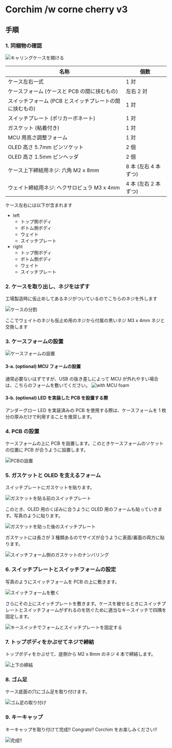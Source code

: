 # Corchim /w corne cherry v3

## 手順

### 1. 同梱物の確認

![キャリングケースを開ける](../img/carrying-case.jpg)

| 名称                                                    | 個数                 |
| ------------------------------------------------------- | -------------------- |
| ケース左右一式                                          | 1 対                 |
| ケースフォーム (ケースと PCB の間に挟むもの)            | 左右 2 対            |
| スイッチフォーム (PCB とスイッチプレートの間に挟むもの) | 1 対                 |
| スイッチプレート (ポリカーボネート)                     | 1 対                 |
| ガスケット (粘着付き)                                   | 1 対                 |
| MCU 用高さ調整フォーム                                  | 1 対                 |
| OLED 高さ 5.7mm ピンソケット                            | 2 個                 |
| OLED 高さ 1.5mm ピンヘッダ                              | 2 個                 |
| ケース上下締結用ネジ: 六角 M2 x 8mm                     | 8 本 (左右 4 本ずつ) |
| ウェイト締結用ネジ: ヘクサロビュラ M3 x 4mm             | 4 本 (左右 2 本ずつ) |

ケース左右には以下が含まれます

- left
  - トップ側ボディ
  - ボトム側ボディ
  - ウェイト
  - スイッチプレート
- right
  - トップ側ボディ
  - ボトム側ボディ
  - ウェイト
  - スイッチプレート

### 2. ケースを取り出し、ネジをはずす

工場製造時に仮止めしてあるネジがついているのでこちらのネジを外します

![ケースの分割](../img/separate-top-bottom-case.jpg)

ここでウェイトのネジも仮止め用のネジから付属の黒いネジ M3 x 4mm ネジと交換します

### 3. ケースフォームの設置

![ケースフォームの設置](../img/with-case-foam.jpg)

#### 3-a. (optional) MCU フォームの設置

通常必要ないはずですが、USB の抜き差しによって MCU が外れやすい場合は、こちらのフォームを敷いてください。
![with MCU foam](../img/with-mcu-foam.jpg)

#### 3-b. (optional) LED を実装した PCB を設置する際

アンダーグロー LED を実装済みの PCB を使用する際は、ケースフォームを 1 枚分の厚みだけで利用することを推奨します。

### 4. PCB の設置

ケースフォームの上に PCB を設置します。このときケースフォームのソケットの位置に PCB が合うように設置します。

![PCBの設置](../img/case-form-pcb.jpg)

### 5. ガスケットと OLED を支えるフォーム

スイッチプレートにガスケットを貼ります。

![ガスケットを貼る前のスイッチプレート](../img/switch-plate-before-gasket.jpg)

このとき、OLED 用のくぼみに合うように OLED 用のフォームも貼っていきます。写真のように貼ります。

![ガスケットを貼った後のスイッチプレート](../img/switch-plate-after-gasket.jpg)

ガスケットには長さが 3 種類あるのでサイズが合うように表面/裏面の両方に貼ります。

![スイッチフォーム側のガスケットのナンバリング](../img/switch-plate-gasket-numbering.png)

### 6. スイッチプレートとスイッチフォームの設定

写真のようにスイッチフォームを PCB の上に敷きます。

![スイッチフォームを敷く](../img/with-switch-foam.jpg)

さらにその上にスイッチプレートを敷きます。ケースを被せるときにスイッチプレートとスイッチフォームがずれるのを防ぐために適当なキースイッチで四隅を固定します。

![キースイッチでフォームとスイッチプレートを固定する](../img/fixed-with-key-switch.jpg)

### 7. トップボディをかぶせてネジで締結

トップボディをかぶせて、底側から M2 x 8mm のネジ 4 本で締結します。

![上下の締結](../img/fixed-top-body.jpg)

### 8. ゴム足

ケース底面の穴にゴム足を取り付けます。

![ゴム足の取り付け](../img/lubber-feet.jpg)

### 9. キーキャップ

キーキャップを取り付けて完成!! Congrats!! Corchim をお楽しみください!!

![完成!!](../img/completed.jpg)
